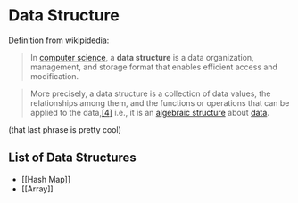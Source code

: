 # Data Structure

Definition from wikipidedia:

> In [computer science](https://en.wikipedia.org/wiki/Computer_science "Computer science"), a **data structure** is a data organization, management, and storage format that enables efficient access and modification.

> More precisely, a data structure is a collection of data values, the relationships among them, and the functions or operations that can be applied to the data,[[4]](https://en.wikipedia.org/wiki/Data_structure#cite_note-4) i.e., it is an [algebraic structure](https://en.wikipedia.org/wiki/Algebraic_structure "Algebraic structure") about [data](https://en.wikipedia.org/wiki/Data "Data").

(that last phrase is pretty cool)

## List of Data Structures

- [[Hash Map]]
- [[Array]]